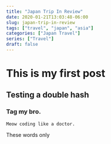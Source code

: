 ```yaml
---
title: "Japan Trip In Review"
date: 2020-01-21T13:03:48-06:00
slug: japan-trip-in-review
tags: ["travel", "japan", "asia"]
categories: ["Japan Travel"]
series: ["Travel"]
draft: false
---
```


# This is my first post

## Testing a double hash

### Tag my bro.

```
Meow coding like a doctor.
```

These words only 